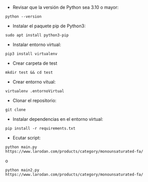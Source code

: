 * Revisar que la versión de Python sea 3.10 o mayor:
```
python --version
```

* Instalar el paquete pip de Python3:
```
sudo apt install python3-pip
```

* Instalar entorno virtual:
```
pip3 install virtualenv
```

* Crear carpeta de test
```
mkdir test && cd test
```

* Crear entorno vitual:
```
virtualenv .entornoVirtual
```

* Clonar el repositorio:
``` 
git clone
```

* Instalar dependencias en el entorno virtual:
```
pip install -r requirements.txt
```

* Ecutar script:
```
python main.py https://www.larodan.com/products/category/monounsaturated-fa/
```
o
```
python main2.py https://www.larodan.com/products/category/monounsaturated-fa/
```